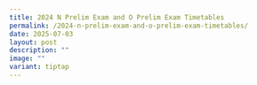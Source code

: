 ```yaml
---
title: 2024 N Prelim Exam and O Prelim Exam Timetables
permalink: /2024-n-prelim-exam-and-o-prelim-exam-timetables/
date: 2025-07-03
layout: post
description: ""
image: ""
variant: tiptap
---
```

